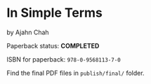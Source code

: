 
In Simple Terms
===============

by Ajahn Chah

Paperback status: **COMPLETED**

ISBN for paperback: `978-0-9568113-7-0`

Find the final PDF files in `publish/final/` folder.

